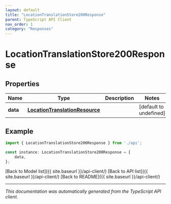 ```yaml
---
layout: default
title: "LocationTranslationStore200Response"
parent: TypeScript API Client
nav_order: 1
category: "Responses"
---
```


# LocationTranslationStore200Response


## Properties

Name | Type | Description | Notes
------------ | ------------- | ------------- | -------------
**data** | [**LocationTranslationResource**](LocationTranslationResource.md) |  | [default to undefined]

## Example

```typescript
import { LocationTranslationStore200Response } from './api';

const instance: LocationTranslationStore200Response = {
    data,
};
```

[Back to Model list]({{ site.baseurl }}/api-client/) [Back to API list]({{ site.baseurl }}/api-client/) [Back to README]({{ site.baseurl }}/api-client/)


---

*This documentation was automatically generated from the TypeScript API client.*
